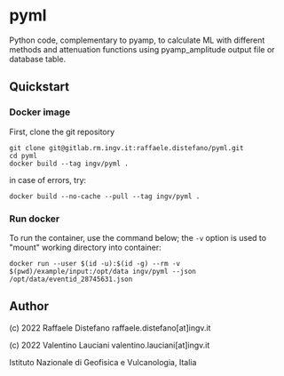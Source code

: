 # pyml

Python code, complementary to pyamp, to calculate ML with different methods and attenuation functions using pyamp_amplitude output file or database table.

## Quickstart
### Docker image
First, clone the git repository
```
git clone git@gitlab.rm.ingv.it:raffaele.distefano/pyml.git
cd pyml
docker build --tag ingv/pyml .
```

in case of errors, try:
```
docker build --no-cache --pull --tag ingv/pyml .
```


### Run docker
To run the container, use the command below; the `-v` option is used to "mount" working directory into container:
```
docker run --user $(id -u):$(id -g) --rm -v $(pwd)/example/input:/opt/data ingv/pyml --json /opt/data/eventid_28745631.json 
```

## Author
(c) 2022 Raffaele Distefano raffaele.distefano[at]ingv.it

(c) 2022 Valentino Lauciani valentino.lauciani[at]ingv.it

Istituto Nazionale di Geofisica e Vulcanologia, Italia

